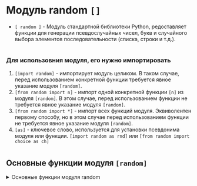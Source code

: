 # Модуль random  `[]`

- `[ random ]` - Модуль стандартной библиотеки Python, редоставляет функции для генерации псевдослучайных чисел, букв и случайного выбора элементов последовательности (списка, строки и т.д.).
#
### Для использовния модуля, его нужно импортировать
 1) `[import random]` - импортирует модуль целиком. В таком случае, перед использованием конкретной функции требуется явное указание модуля `[random]`.
 2) `[from random import n]` - импорт одной конкретной функции `[n]` из модуля `[random]`. В этом случае, перед использованием функции не требуется явное указание модуля `[random]`.
 3) `[from random import *]` - импорт всех функций модуля. Эквиволентен первому способу, но в этом случае перед использованием функции не требуется явное указание модуля `[random]`.
 4) `[as]` - ключевое слово, используется для установки псевдонима модуля или функции. `[import random as rnd]` или `[from random import choice as ch]`
#
## Основные функции модуля `[random]`
<details>
  <summary>Основные функции модуля random</summary>  

 
- Функции модуля `[random]` возвращают списки    
 
#
 ### 1) `[random.randint(a, b)]` - Возвращает случайное целое число включительно в диапазоне от a до b.  
```
import random

result = random.randint(1, 10)  # Случайное целое число от 1 до 10
print(result)
```
#
 ### 2) `[random.randrange(start, stop, step=1)]` - Возвращает случайное целое число из диапазона, начиная с start, заканчивая stop (не включительно), с шагом step.  
```
import random

result = random.randrange(1, 10, 2)  # Случайное нечетное число от 1 до 9
print(result)
```
#
 ### 3) `[random.random()]` - Возвращает случайное число с плавающей запятой в диапазоне от 0.0 (включительно) до 1.0 (не включительно).   
```
import random

result = random.random()  # Случайное число от 0.0 до 1.0
print(result)
```
#
 ### 4) `[random.uniform(a, b)]` - Возвращает случайное число с плавающей запятой в диапазоне от a до b (включительно).  
```
import random

result = random.uniform(2.5, 5.5)  # Случайное число от 2.5 до 5.5
print(result)
```
#

Псевдослучайные числа вычисляются на основе специальной формулы, их генерация начинается с начального значения, которое базируется на системном времени компьютера. Это значение используется для расчета следующего числа в последовательности генерируемой модулем random. Поскольку системное время меняется быстро, каждый вызов модуля random приводит к созданию новой последовательности псевдослучайных чисел, предотвращая повторяемость с использованием постоянного начального значения.

Некоторые программы требуют генерации одной и той же последовательности случайных чисел. Для этого можно вызвать функцию seed(), задав начальное значение.

 ### 5) `[random.seed()]` - Устанавливает  начальное значение для генератора случайных  чисел.
```
import random

random.seed(17)   # явно устанавливаем начальное значение для генератора случайных чисел

for _ in range(10):
    print(random.randint(1, 100))
```
#
 ### 6) `[random.shuffle(seq)]` - Перемешивает элементы переданной последовательности (списка, кортежа и т.д.) на месте, изменяя саму последовательность.
```
import random

numbers = [1, 2, 3, 4, 5]
random.shuffle(numbers)

print(numbers)   # Выведет перемешаный список numbers
```
#
 ### 7) `[random.uniform(a, b)]` - Возвращает случайное число с плавающей запятой в диапазоне от a до b (включительно).
```
import random

result = random.uniform(2.5, 5.5)
print(result)   # Выведет случайное число от 2.5 до 5.5
```
#
 ### 8) `[random.sample(population, k))]` - Возвращает список случайных элементов (длинной `[k]`) последовательности `[population]`. Если `[k]` больше длины `[population]`, будет сгенерировано исключение ValueError.  
```
import random

numbers = [1, 2, 3, 4, 5]
sample_result = random.sample(numbers, 3)  # Выбираем 3 уникальных элемента из списка

print(sample_result)
```
  
</details>
